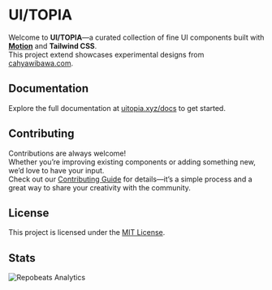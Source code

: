 # UI/TOPIA

Welcome to **UI/TOPIA**—a curated collection of fine UI components built with **[Motion](https://motion.dev/)** and **Tailwind CSS**.  
This project extend showcases experimental designs from [cahyawibawa.com](https://cahyawibawa.com).


## Documentation

Explore the full documentation at [uitopia.xyz/docs](http://uitopia.xyz/docs) to get started.


## Contributing

Contributions are always welcome!  
Whether you’re improving existing components or adding something new, we’d love to have your input.  
Check out our [Contributing Guide](/CONTRIBUTING.md) for details—it’s a simple process and a great way to share your creativity with the community.


## License

This project is licensed under the [MIT License](/LICENSE).


## Stats

![Repobeats Analytics](https://repobeats.axiom.co/api/embed/16b1e8de603fba86ba6461e4201037ff9ea9bb27.svg 'Repobeats analytics image')
